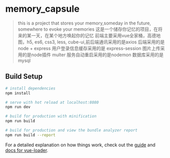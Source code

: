 # memory_capsule

> this is a project that stores your memory,someday in the future, somewhere to evoke your  memories
> 这是一个储存你记忆的项目，在将来的某一天，在某个地方唤起你的记忆
前端主要采用vue全家桶，高德地图，h5, es6, css3, less, cube-ui,前后端通讯采用的是axios
后端采用的是node + express
用户登录信息缓存采用的是 express-session
图片上传采用的是node插件 multer
服务自动重启采用的是nodemon
数据库采用的是mysql

## Build Setup

``` bash
# install dependencies
npm install

# serve with hot reload at localhost:8080
npm run dev

# build for production with minification
npm run build

# build for production and view the bundle analyzer report
npm run build --report
```

For a detailed explanation on how things work, check out the [guide](http://vuejs-templates.github.io/webpack/) and [docs for vue-loader](http://vuejs.github.io/vue-loader).
